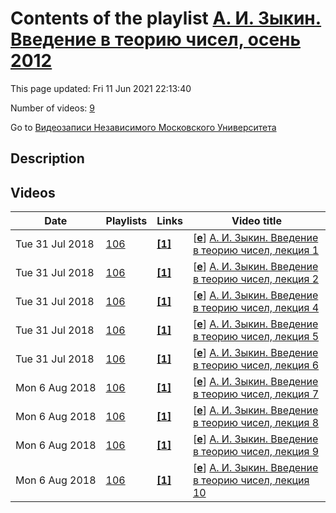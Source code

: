 # Contents of the playlist [А. И. Зыкин. Введение в теорию чисел, осень 2012](https://www.youtube.com/playlist?list=PLp9ABVh6_x4F3bqu4QFdRfOLysU4R-cXU)

This page updated: Fri 11 Jun 2021 22:13:40

Number of videos: [9](#videos)

Go to [Видеозаписи Независимого Московского Университета](../README.md)

## Description



## Videos

|Date|Playlists|Links|Video title|
|---|---|---|---|
| Tue&nbsp;31&nbsp;Jul&nbsp;2018 | [106](../playlists/106 "А. И. Зыкин. Введение в теорию чисел, осень 2012") | [**[1]**](http://ium.mccme.ru/f12/zykin-f12.html) | [[**e**](https://studio.youtube.com/video/7LQkKrwRxDo/edit "Edit")] [А. И. Зыкин. Введение в теорию чисел, лекция 1](https://www.youtube.com/watch?v=7LQkKrwRxDo&list=PLp9ABVh6_x4F3bqu4QFdRfOLysU4R-cXU "Спецкурс НМУ.&#013;11 сентября 2012 г. 19:20, НМУ 310 (Большой Власьевский пер., 11)&#013;http://ium.mccme.ru/f12/zykin-f12.html") |
| Tue&nbsp;31&nbsp;Jul&nbsp;2018 | [106](../playlists/106 "А. И. Зыкин. Введение в теорию чисел, осень 2012") | [**[1]**](http://ium.mccme.ru/f12/zykin-f12.html) | [[**e**](https://studio.youtube.com/video/nO6XVJcuXpk/edit "Edit")] [А. И. Зыкин. Введение в теорию чисел, лекция 2](https://www.youtube.com/watch?v=nO6XVJcuXpk&list=PLp9ABVh6_x4F3bqu4QFdRfOLysU4R-cXU "Спецкурс НМУ.&#013;18 сентября 2012 г. 19:20, НМУ 310 (Большой Власьевский пер., 11)&#013;http://ium.mccme.ru/f12/zykin-f12.html") |
| Tue&nbsp;31&nbsp;Jul&nbsp;2018 | [106](../playlists/106 "А. И. Зыкин. Введение в теорию чисел, осень 2012") | [**[1]**](http://ium.mccme.ru/f12/zykin-f12.html) | [[**e**](https://studio.youtube.com/video/DNl0xsyLJkc/edit "Edit")] [А. И. Зыкин. Введение в теорию чисел, лекция 4](https://www.youtube.com/watch?v=DNl0xsyLJkc&list=PLp9ABVh6_x4F3bqu4QFdRfOLysU4R-cXU "Спецкурс НМУ.&#013;2 октября 2012 г. 19:20, НМУ 310 (Большой Власьевский пер., 11)&#013;http://ium.mccme.ru/f12/zykin-f12.html") |
| Tue&nbsp;31&nbsp;Jul&nbsp;2018 | [106](../playlists/106 "А. И. Зыкин. Введение в теорию чисел, осень 2012") | [**[1]**](http://ium.mccme.ru/f12/zykin-f12.html) | [[**e**](https://studio.youtube.com/video/l86-mW_I-n8/edit "Edit")] [А. И. Зыкин. Введение в теорию чисел, лекция 5](https://www.youtube.com/watch?v=l86-mW_I-n8&list=PLp9ABVh6_x4F3bqu4QFdRfOLysU4R-cXU "Спецкурс НМУ.&#013;9 октября 2012 г. 19:20, НМУ 310 (Большой Власьевский пер., 11)&#013;http://ium.mccme.ru/f12/zykin-f12.html") |
| Tue&nbsp;31&nbsp;Jul&nbsp;2018 | [106](../playlists/106 "А. И. Зыкин. Введение в теорию чисел, осень 2012") | [**[1]**](http://ium.mccme.ru/f12/zykin-f12.html) | [[**e**](https://studio.youtube.com/video/gSKGAOTw5_A/edit "Edit")] [А. И. Зыкин. Введение в теорию чисел, лекция 6](https://www.youtube.com/watch?v=gSKGAOTw5_A&list=PLp9ABVh6_x4F3bqu4QFdRfOLysU4R-cXU "Спецкурс НМУ.&#013;16 октября 2012 г. 19:20, НМУ 310 (Большой Власьевский пер., 11)&#013;http://ium.mccme.ru/f12/zykin-f12.html") |
| Mon&nbsp;6&nbsp;Aug&nbsp;2018 | [106](../playlists/106 "А. И. Зыкин. Введение в теорию чисел, осень 2012") | [**[1]**](http://ium.mccme.ru/f12/zykin-f12.html) | [[**e**](https://studio.youtube.com/video/De89Ej2QoMc/edit "Edit")] [А. И. Зыкин. Введение в теорию чисел, лекция 7](https://www.youtube.com/watch?v=De89Ej2QoMc&list=PLp9ABVh6_x4F3bqu4QFdRfOLysU4R-cXU "Спецкурс НМУ.&#013;23 октября 2012 г. 19:20, НМУ 310 (Большой Власьевский пер., 11)&#013;http://ium.mccme.ru/f12/zykin-f12.html") |
| Mon&nbsp;6&nbsp;Aug&nbsp;2018 | [106](../playlists/106 "А. И. Зыкин. Введение в теорию чисел, осень 2012") | [**[1]**](http://ium.mccme.ru/f12/zykin-f12.html) | [[**e**](https://studio.youtube.com/video/Y1PeAo8aVuc/edit "Edit")] [А. И. Зыкин. Введение в теорию чисел, лекция 8](https://www.youtube.com/watch?v=Y1PeAo8aVuc&list=PLp9ABVh6_x4F3bqu4QFdRfOLysU4R-cXU "Спецкурс НМУ.&#013;30 октября 2012 г. 19:20, НМУ 310 (Большой Власьевский пер., 11)&#013;http://ium.mccme.ru/f12/zykin-f12.html") |
| Mon&nbsp;6&nbsp;Aug&nbsp;2018 | [106](../playlists/106 "А. И. Зыкин. Введение в теорию чисел, осень 2012") | [**[1]**](http://ium.mccme.ru/f12/zykin-f12.html) | [[**e**](https://studio.youtube.com/video/dZjecaL50ps/edit "Edit")] [А. И. Зыкин. Введение в теорию чисел, лекция 9](https://www.youtube.com/watch?v=dZjecaL50ps&list=PLp9ABVh6_x4F3bqu4QFdRfOLysU4R-cXU "Спецкурс НМУ.&#013;6 ноября 2012 г. 19:20, НМУ 310 (Большой Власьевский пер., 11)&#013;http://ium.mccme.ru/f12/zykin-f12.html") |
| Mon&nbsp;6&nbsp;Aug&nbsp;2018 | [106](../playlists/106 "А. И. Зыкин. Введение в теорию чисел, осень 2012") | [**[1]**](http://ium.mccme.ru/f12/zykin-f12.html) | [[**e**](https://studio.youtube.com/video/2LImSouJtN8/edit "Edit")] [А. И. Зыкин. Введение в теорию чисел, лекция 10](https://www.youtube.com/watch?v=2LImSouJtN8&list=PLp9ABVh6_x4F3bqu4QFdRfOLysU4R-cXU "Спецкурс НМУ.&#013;13 ноября 2012 г. 19:20, НМУ 310 (Большой Власьевский пер., 11)&#013;http://ium.mccme.ru/f12/zykin-f12.html") |
